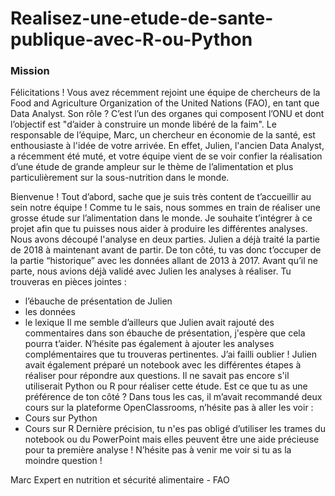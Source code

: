 # Realisez-une-etude-de-sante-publique-avec-R-ou-Python

### Mission
Félicitations ! Vous avez récemment rejoint une équipe de chercheurs de la Food and Agriculture Organization of the United Nations (FAO), en tant que Data Analyst.
Son rôle ? C’est l’un des organes qui composent l’ONU et dont l’objectif est "d’aider à construire un monde libéré de la faim". 
Le responsable de l’équipe, Marc, un chercheur en économie de la santé, est enthousiaste à l'idée de votre arrivée. En effet, Julien, l'ancien Data Analyst, a récemment été muté, et votre équipe vient de se voir confier la réalisation d’une étude de grande ampleur sur le thème de l’alimentation et plus particulièrement sur la sous-nutrition dans le monde.

Bienvenue ! 
Tout d’abord, sache que je suis très content de t’accueillir au sein notre équipe !
Comme tu le sais, nous sommes en train de réaliser une grosse étude sur l’alimentation dans le monde. Je souhaite t’intégrer à ce projet afin que tu puisses nous aider à produire les différentes analyses. Nous avons découpé l'analyse en deux parties. Julien a déjà traité la partie de 2018 à maintenant avant de partir. De ton côté, tu vas donc t’occuper de la partie “historique” avec les données allant de 2013 à 2017.
Avant qu’il ne parte, nous avions déjà validé avec Julien les analyses à réaliser. 
Tu trouveras en pièces jointes : 
- l’ébauche de présentation de Julien
- les données
- le lexique
Il me semble d’ailleurs que Julien avait rajouté des commentaires dans son ébauche de présentation, j'espère que cela pourra t’aider. 
N’hésite pas également à ajouter les analyses complémentaires que tu trouveras pertinentes. 
J’ai failli oublier ! Julien avait également préparé un notebook avec les différentes étapes à réaliser pour répondre aux questions. Il ne savait pas encore s'il utiliserait Python ou R pour réaliser cette étude. 
Est ce que tu as une préférence de ton côté ? 
Dans tous les cas, il m’avait recommandé deux cours sur la plateforme OpenClassrooms, n’hésite pas à aller les voir :
- Cours sur Python 
- Cours sur R 
Dernière précision, tu n'es pas obligé d’utiliser les trames du notebook ou du PowerPoint mais elles peuvent être une aide précieuse pour ta première analyse !
N’hésite pas à venir me voir si tu as la moindre question !

Marc
Expert en nutrition et sécurité alimentaire - FAO
